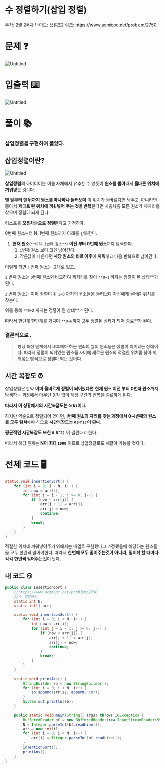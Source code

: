 # 수 정렬하기(삽입 정렬)

주차: 2월 2주차
난이도: 브론즈2
링크: https://www.acmicpc.net/problem/2750

# 문제 ❓

![Untitled](https://github.com/BE-Archive/Algorithm-Study/assets/76868151/39a45518-7418-494a-872a-a3f583dce90a)

# 입출력 ⌨️

![Untitled](https://github.com/BE-Archive/Algorithm-Study/assets/76868151/5f817305-9e36-44b5-b31e-dedf358bdde2)

# 풀이 📚

### 삽입정렬을 구현하여 풀었다.

## 삽입정렬이란?

![Untitled](https://github.com/BE-Archive/Algorithm-Study/assets/76868151/b13b1316-0ffe-4c8a-89cf-6f7acaf477da)

**삽입정렬**의 아이디어는 이름 자체에서 유추할 수 있듯이 **원소를 뽑아내서 올바른 위치에 끼워넣는** 것이다. 

**맨 앞부터 맨 뒤까지 원소를 하나하나 둘러보며** 이 위치가 올바르다면 놔두고, 아니라면 뽑아서 **제대로 된 위치에 끼워넣어 주는 것을 반복**한다면 차츰차츰 모든 원소가 제자리를 찾으며 정렬이 되게 된다.

리스트를 **오름차순으로 정렬**한다고 가정하자.

0번째 원소부터 N-1번째 원소까지 아래를 반복한다.

1. **현재 원소**(`**이하 i번째 원소**`) **이전 부터 0번째 원소**까지 탐색한다.
    1.  `i`번째 원소 보다 크면 넘어간다.
    2. 작은값이 나온다면 **해당 원소의 바로 이후에 끼워**넣고 다음 반복으로 넘어간다.

이렇게 되면 `0` 번째 원소는 그대로 있고, 

`1` 번째 원소는 `0`번째 원소와 비교하여 제자리를 찾아 `**0~1` 까지는 정렬이 된 상태**가 된다.

`2` 번째 원소는 이미 정렬이 된 `1~0` 까지의 원소들을 둘러보며 자신에게 올바른 위치를 찾는다.

위를 통해 `**0~2` 까지는 정렬이 된 상태**가 된다.

따라서 한단계 한단계를 거치며 `**0~N`까지 모두 정렬된 상태가 되어 종료**가 된다.

### 결론적으로..

> **항상 특정 단계에서 비교해야 하는 원소의 앞의 원소들은 정렬이 되어있는 상태이다. 따라서 정렬이 되어있는 원소들 사이에 새로운 원소의 적절한 위치를 찾아 끼워넣는 방식으로 정렬이 되는 것이다.**
> 

## 시간 복잡도 ⏰

삽입정렬은 만약 **이미 올바르게 정렬이 되어있다면** **현재 원소 이전 부터 0번째 원소**까지 탐색하는 과정에서 아무런 동작 없이 해당 구간의 반복을 종료하게 된다.

**따라서 이 상황에서의 시간복잡도는 `O(N)`이다.**

하지만 역순으로 정렬되어 있다면, **i번째 원소의 자리를 찾는 과정에서 0~i번째의 원소를 모두 탐색**해야 하므로 **시간복잡도는 `O(N^2)`이 된다.**

**평균적인 시간복잡도 또한 `O(N^2)`** 이 걸린다고 한다.

따라서 해당 문제는 **N이 최대 `1000`** 이므로 삽입정렬로도 해결이 가능할 것이다.

# 전체 코드 🖥️

```java
static void insertionSort() {
    for (int i = 0; i < N; i++) {
        int now = arr[i];
        for (int j = i - 1; j >= 0; j--) {
            if (now < arr[j]) {
                arr[j + 1] = arr[j];
                arr[j] = now;
                continue;
            }
            break;
        }
    }
}
```

적절한 위치에 끼워넣어주기 위해서는 배열로 구현했다고 가정했을때 해당하는 원소들을 모두 한칸씩 밀어야한다. 따라서 **한번에 모두 밀어주는것이 아니라, 밀어야 할 때마다 각각 한번씩 밀어주는것**이 낫다.

## 내 코드 😏

```java
public class InsertionSort {
    //https://www.acmicpc.net/problem/2750
    //수 정렬하기
    static int N;
    static int[] arr;

    static void insertionSort() {
        for (int i = 0; i < N; i++) {
            int now = arr[i];
            for (int j = i - 1; j >= 0; j--) {
                if (now < arr[j]) {
                    arr[j + 1] = arr[j];
                    arr[j] = now;
                    continue;
                }
                break;
            }
        }
    }

    static void printAns() {
        StringBuilder sb = new StringBuilder();
        for (int i = 0; i < N; i++) {
            sb.append(arr[i]).append("\n");
        }
        System.out.println(sb);
    }

    public static void main(String[] args) throws IOException {
        BufferedReader bf = new BufferedReader(new InputStreamReader(System.in));
        N = Integer.parseInt(bf.readLine());
        arr = new int[N];
        for (int i = 0; i < N; i++) {
            arr[i] = Integer.parseInt(bf.readLine());
        }
        insertionSort();
        printAns();
    }
}
```